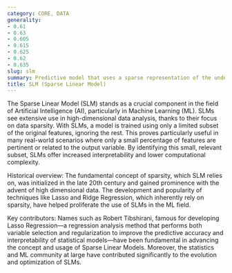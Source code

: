 ```yaml
---
category: CORE, DATA
generality:
- 0.61
- 0.63
- 0.605
- 0.615
- 0.625
- 0.62
- 0.635
slug: slm
summary: Predictive model that uses a sparse representation of the underlying data to make accurate predictions.
title: SLM (Sparse Linear Model)
---
```


The Sparse Linear Model (SLM) stands as a crucial component in the field of Artificial Intelligence (AI), particularly in Machine Learning (ML). SLMs see extensive use in high-dimensional data analysis, thanks to their focus on data sparsity. With SLMs, a model is trained using only a limited subset of the original features, ignoring the rest. This proves particularly useful in many real-world scenarios where only a small percentage of features are pertinent or related to the output variable. By identifying this small, relevant subset, SLMs offer increased interpretability and lower computational complexity.

Historical overview: The fundamental concept of sparsity, which SLM relies on, was initialized in the late 20th century and gained prominence with the advent of high dimensional data. The development and popularity of techniques like Lasso and Ridge Regression, which inherently rely on sparsity, have helped proliferate the use of SLMs in the ML field.

Key contributors: Names such as Robert Tibshirani, famous for developing Lasso Regression—a regression analysis method that performs both variable selection and regularization to improve the predictive accuracy and interpretability of statistical models—have been fundamental in advancing the concept and usage of Sparse Linear Models. Moreover, the statistics and ML community at large have contributed significantly to the evolution and optimization of SLMs.